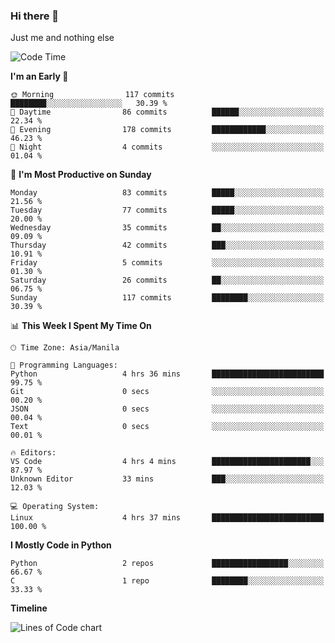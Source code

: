 ### Hi there 👋

Just me and nothing else


<!--START_SECTION:waka-->
![Code Time](http://img.shields.io/badge/Code%20Time-5%20hrs%2034%20mins-blue)

**I'm an Early 🐤** 

```text
🌞 Morning                117 commits         ████████░░░░░░░░░░░░░░░░░   30.39 % 
🌆 Daytime                86 commits          ██████░░░░░░░░░░░░░░░░░░░   22.34 % 
🌃 Evening                178 commits         ████████████░░░░░░░░░░░░░   46.23 % 
🌙 Night                  4 commits           ░░░░░░░░░░░░░░░░░░░░░░░░░   01.04 % 
```
📅 **I'm Most Productive on Sunday** 

```text
Monday                   83 commits          █████░░░░░░░░░░░░░░░░░░░░   21.56 % 
Tuesday                  77 commits          █████░░░░░░░░░░░░░░░░░░░░   20.00 % 
Wednesday                35 commits          ██░░░░░░░░░░░░░░░░░░░░░░░   09.09 % 
Thursday                 42 commits          ███░░░░░░░░░░░░░░░░░░░░░░   10.91 % 
Friday                   5 commits           ░░░░░░░░░░░░░░░░░░░░░░░░░   01.30 % 
Saturday                 26 commits          ██░░░░░░░░░░░░░░░░░░░░░░░   06.75 % 
Sunday                   117 commits         ████████░░░░░░░░░░░░░░░░░   30.39 % 
```


📊 **This Week I Spent My Time On** 

```text
🕑︎ Time Zone: Asia/Manila

💬 Programming Languages: 
Python                   4 hrs 36 mins       █████████████████████████   99.75 % 
Git                      0 secs              ░░░░░░░░░░░░░░░░░░░░░░░░░   00.20 % 
JSON                     0 secs              ░░░░░░░░░░░░░░░░░░░░░░░░░   00.04 % 
Text                     0 secs              ░░░░░░░░░░░░░░░░░░░░░░░░░   00.01 % 

🔥 Editors: 
VS Code                  4 hrs 4 mins        ██████████████████████░░░   87.97 % 
Unknown Editor           33 mins             ███░░░░░░░░░░░░░░░░░░░░░░   12.03 % 

💻 Operating System: 
Linux                    4 hrs 37 mins       █████████████████████████   100.00 % 
```

**I Mostly Code in Python** 

```text
Python                   2 repos             █████████████████░░░░░░░░   66.67 % 
C                        1 repo              ████████░░░░░░░░░░░░░░░░░   33.33 % 
```



**Timeline**

![Lines of Code chart](https://raw.githubusercontent.com/mauring55/mauring55/main/assets/bar_graph.png)


<!--END_SECTION:waka-->
